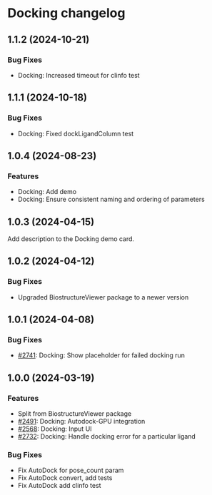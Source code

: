 # Docking changelog

## 1.1.2 (2024-10-21)

### Bug Fixes

* Docking: Increased timeout for clinfo test

## 1.1.1 (2024-10-18)

### Bug Fixes

* Docking: Fixed dockLigandColumn test

## 1.0.4 (2024-08-23)

### Features

* Docking: Add demo
* Docking: Ensure consistent naming and ordering of parameters

## 1.0.3 (2024-04-15)

Add description to the Docking demo card.

## 1.0.2 (2024-04-12)

### Bug Fixes

* Upgraded BiostructureViewer package to a newer version

## 1.0.1 (2024-04-08)

### Bug Fixes

* [#2741](https://github.com/datagrok-ai/public/issues/2741): Docking: Show placeholder for failed docking run

## 1.0.0 (2024-03-19)

### Features

* Split from BiostructureViewer package
* [#2491](https://github.com/datagrok-ai/public/issues/2491): Docking: Autodock-GPU integration
* [#2568](https://github.com/datagrok-ai/public/issues/2568): Docking: Input UI
* [#2732](https://github.com/datagrok-ai/public/issues/2732): Docking: Handle docking error for a particular ligand

### Bug Fixes

* Fix AutoDock for pose_count param
* Fix AutoDock convert, add tests
* Fix AutoDock add clinfo test
